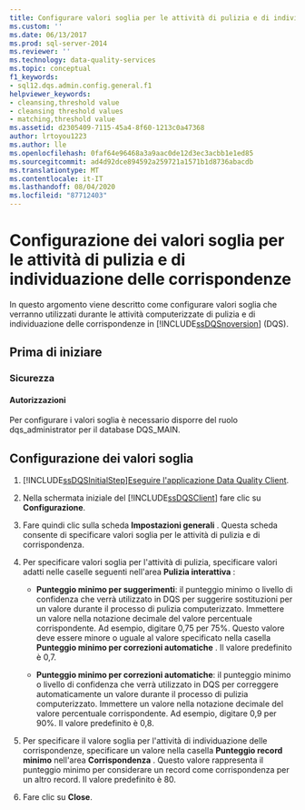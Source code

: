 ```yaml
---
title: Configurare valori soglia per le attività di pulizia e di individuazione delle corrispondenze | Microsoft Docs
ms.custom: ''
ms.date: 06/13/2017
ms.prod: sql-server-2014
ms.reviewer: ''
ms.technology: data-quality-services
ms.topic: conceptual
f1_keywords:
- sql12.dqs.admin.config.general.f1
helpviewer_keywords:
- cleansing,threshold value
- cleansing threshold values
- matching,threshold value
ms.assetid: d2305409-7115-45a4-8f60-1213c0a47368
author: lrtoyou1223
ms.author: lle
ms.openlocfilehash: 0faf64e96468a3a9aac0de12d3ec3acbb1e1ed85
ms.sourcegitcommit: ad4d92dce894592a259721a1571b1d8736abacdb
ms.translationtype: MT
ms.contentlocale: it-IT
ms.lasthandoff: 08/04/2020
ms.locfileid: "87712403"
---
```

# <a name="configure-threshold-values-for-cleansing-and-matching"></a>Configurazione dei valori soglia per le attività di pulizia e di individuazione delle corrispondenze
  In questo argomento viene descritto come configurare valori soglia che verranno utilizzati durante le attività computerizzate di pulizia e di individuazione delle corrispondenze in [!INCLUDE[ssDQSnoversion](../includes/ssdqsnoversion-md.md)] (DQS).  
  
##  <a name="before-you-begin"></a><a name="BeforeYouBegin"></a> Prima di iniziare  
  
###  <a name="security"></a><a name="Security"></a> Sicurezza  
  
####  <a name="permissions"></a><a name="Permissions"></a> Autorizzazioni  
 Per configurare i valori soglia è necessario disporre del ruolo dqs_administrator per il database DQS_MAIN.  
  
##  <a name="configuring-the-threshold-values"></a><a name="Configure"></a> Configurazione dei valori soglia  
  
1.  [!INCLUDE[ssDQSInitialStep](../includes/ssdqsinitialstep-md.md)][Eseguire l'applicazione Data Quality Client](../../2014/data-quality-services/run-the-data-quality-client-application.md).  
  
2.  Nella schermata iniziale del [!INCLUDE[ssDQSClient](../includes/ssdqsclient-md.md)] fare clic su **Configurazione**.  
  
3.  Fare quindi clic sulla scheda **Impostazioni generali** . Questa scheda consente di specificare valori soglia per le attività di pulizia e di corrispondenza.  
  
4.  Per specificare valori soglia per l'attività di pulizia, specificare valori adatti nelle caselle seguenti nell'area **Pulizia interattiva** :  
  
    -   **Punteggio minimo per suggerimenti**: il punteggio minimo o livello di confidenza che verrà utilizzato in DQS per suggerire sostituzioni per un valore durante il processo di pulizia computerizzato. Immettere un valore nella notazione decimale del valore percentuale corrispondente. Ad esempio, digitare 0,75 per 75%. Questo valore deve essere minore o uguale al valore specificato nella casella **Punteggio minimo per correzioni automatiche** . Il valore predefinito è 0,7.  
  
    -   **Punteggio minimo per correzioni automatiche**: il punteggio minimo o livello di confidenza che verrà utilizzato in DQS per correggere automaticamente un valore durante il processo di pulizia computerizzato. Immettere un valore nella notazione decimale del valore percentuale corrispondente. Ad esempio, digitare 0,9 per 90%. Il valore predefinito è 0,8.  
  
5.  Per specificare il valore soglia per l'attività di individuazione delle corrispondenze, specificare un valore nella casella **Punteggio record minimo** nell'area **Corrispondenza** . Questo valore rappresenta il punteggio minimo per considerare un record come corrispondenza per un altro record. Il valore predefinito è 80.  
  
6.  Fare clic su **Close**.  
  
  
